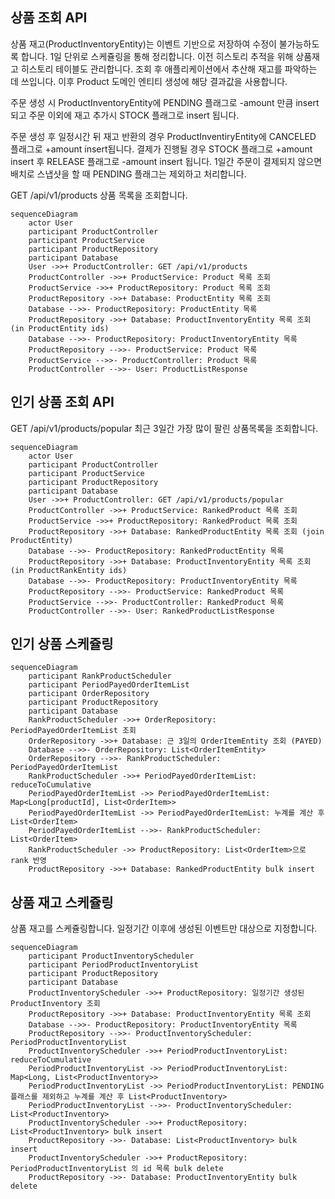 ## 상품 조회 API

상품 재고(ProductInventoryEntity)는 이벤트 기반으로 저장하여 수정이 불가능하도록 합니다.
1일 단위로 스케쥴링을 통해 정리합니다.
이전 히스토리 추적을 위해 상품재고 히스토리 테이블도 관리합니다.
조회 후 애플리케이션에서 추산해 재고를 파악하는 데 쓰입니다.
이후 Product 도메인 엔티티 생성에 해당 결과값을 사용합니다.

주문 생성 시 ProductInventoryEntity에 PENDING 플래그로 -amount 만큼 insert되고
주문 이외에 재고 추가시 STOCK 플래그로 insert 됩니다.

주문 생성 후 일정시간 뒤 재고 반환의 경우 ProductInventiryEntity에 CANCELED 플래그로 +amount insert됩니다.
결제가 진행될 경우 STOCK 플래그로 +amount insert 후 RELEASE 플래그로 -amount insert 됩니다.
1일간 주문이 결제되지 않으면 배치로 스냅샷을 할 때 PENDING 플래그는 제외하고 처리합니다. 

GET /api/v1/products
상품 목록을 조회합니다.
```mermaid
sequenceDiagram
    actor User
    participant ProductController
    participant ProductService
    participant ProductRepository
    participant Database
    User ->>+ ProductController: GET /api/v1/products
    ProductController ->>+ ProductService: Product 목록 조회
    ProductService ->>+ ProductRepository: Product 목록 조회
    ProductRepository ->>+ Database: ProductEntity 목록 조회
    Database -->>- ProductRepository: ProductEntity 목록
    ProductRepository ->>+ Database: ProductInventoryEntity 목록 조회 (in ProductEntity ids)
    Database -->>- ProductRepository: ProductInventoryEntity 목록
    ProductRepository -->>- ProductService: Product 목록
    ProductService -->>- ProductController: Product 목록
    ProductController -->>- User: ProductListResponse
```

## 인기 상품 조회 API
GET /api/v1/products/popular
최근 3일간 가장 많이 팔린 상품목록을 조회합니다.
```mermaid
sequenceDiagram
    actor User
    participant ProductController
    participant ProductService
    participant ProductRepository
    participant Database
    User ->>+ ProductController: GET /api/v1/products/popular
    ProductController ->>+ ProductService: RankedProduct 목록 조회
    ProductService ->>+ ProductRepository: RankedProduct 목록 조회
    ProductRepository ->>+ Database: RankedProductEntity 목록 조회 (join ProductEntity)
    Database -->>- ProductRepository: RankedProductEntity 목록
    ProductRepository ->>+ Database: ProductInventoryEntity 목록 조회 (in ProductRankEntity ids)
    Database -->>- ProductRepository: ProductInventoryEntity 목록
    ProductRepository -->>- ProductService: RankedProduct 목록
    ProductService -->>- ProductController: RankedProduct 목록
    ProductController -->>- User: RankedProductListResponse
```

## 인기 상품 스케쥴링
```mermaid
sequenceDiagram
    participant RankProductScheduler
    participant PeriodPayedOrderItemList
    participant OrderRepository
    participant ProductRepository
    participant Database
    RankProductScheduler ->>+ OrderRepository: PeriodPayedOrderItemList 조회
    OrderRepository ->>+ Database: 근 3일의 OrderItemEntity 조회 (PAYED)
    Database -->>- OrderRepository: List<OrderItemEntity>
    OrderRepository -->>- RankProductScheduler: PeriodPayedOrderItemList
    RankProductScheduler ->>+ PeriodPayedOrderItemList: reduceToCumulative
    PeriodPayedOrderItemList ->> PeriodPayedOrderItemList: Map<Long[productId], List<OrderItem>> 
    PeriodPayedOrderItemList ->> PeriodPayedOrderItemList: 누계를 계산 후 List<OrderItem>
    PeriodPayedOrderItemList -->>- RankProductScheduler: List<OrderItem>
    RankProductScheduler ->> ProductRepository: List<OrderItem>으로 rank 반영
    ProductRepository ->>+ Database: RankedProductEntity bulk insert
```


## 상품 재고 스케쥴링
상품 재고를 스케쥴링합니다.
일정기간 이후에 생성된 이벤트만 대상으로 지정합니다.
```mermaid
sequenceDiagram
    participant ProductInventoryScheduler
    participant PeriodProductInventoryList
    participant ProductRepository
    participant Database
    ProductInventoryScheduler ->>+ ProductRepository: 일정기간 생성된 ProductInventory 조회
    ProductRepository ->>+ Database: ProductInventoryEntity 목록 조회
    Database -->>- ProductRepository: ProductInventoryEntity 목록
    ProductRepository -->>- ProductInventoryScheduler: PeriodProductInventoryList
    ProductInventoryScheduler ->>+ PeriodProductInventoryList: reduceToCumulative
    PeriodProductInventoryList ->> PeriodProductInventoryList: Map<Long, List<ProductInventory>>
    PeriodProductInventoryList ->> PeriodProductInventoryList: PENDING 플래스를 제외하고 누계를 계산 후 List<ProductInventory>
    PeriodProductInventoryList -->>- ProductInventoryScheduler: List<ProductInventory>
    ProductInventoryScheduler ->>+ ProductRepository: List<ProductInventory> bulk insert
    ProductRepository ->>- Database: List<ProductInventory> bulk insert
    ProductInventoryScheduler ->>+ ProductRepository: PeriodProductInventoryList 의 id 목록 bulk delete
    ProductRepository ->>- Database: ProductInventoryEntity bulk delete
```